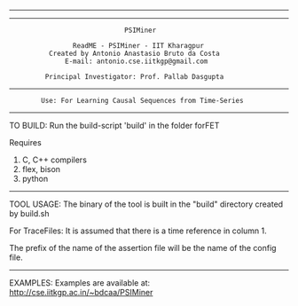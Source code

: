 __________________________________________________________________________

**************************************************************************
                                 PSIMiner

                    ReadME - PSIMiner - IIT Kharagpur
              Created by Antonio Anastasio Bruto da Costa
                  E-mail: antonio.cse.iitkgp@gmail.com

             Principal Investigator: Prof. Pallab Dasgupta

**************************************************************************

			Use: For Learning Causal Sequences from Time-Series

**************************************************************************

TO BUILD: Run the build-script 'build' in the folder forFET

Requires 
1. C, C++ compilers
2. flex, bison
3. python

**************************************************************************

TOOL USAGE:
The binary of the tool is built in the "build" directory created by 
build.sh

For TraceFiles:
It is assumed that there is a time reference in column 1.

The prefix of the name of the assertion file will be the name of the config file.

**************************************************************************

EXAMPLES: Examples are available at:
				http://cse.iitkgp.ac.in/~bdcaa/PSIMiner


